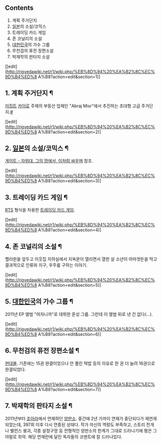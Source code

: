 ## Contents

    

1. 계획 주거단지 
2. [일본](%EC%9D%BC%EB%B3%B8.md)의 소설/코믹스 
3. 트레이딩 카드 게임 
4. 존 코널리의 소설 
5. [대한민국](%EB%8C%80%ED%95%9C%EB%AF%BC%EA%B5%AD.md)의 가수 그룹 
6. 무천검의 퓨전 장편소설 
7. 박재학의 판타지 소설 

[[edit](http://rigvedawiki.net/r1/wiki.php/%EB%8D%94%20%EA%B2%8C%EC%9D%B4%ED%8
A%B8?action=edit&section=1)]

## 1. 계획 주거단지 ¶

[이집트](%EC%9D%B4%EC%A7%91%ED%8A%B8.md)
[카이로](%EC%B9%B4%EC%9D%B4%EB%A1%9C.md) 주재의 부동산 업체인 "Abraj Misr"에서 추진하는 초대형
고급 주거단지.[#](http://www.abraj-misr.com/)

  

[[edit](http://rigvedawiki.net/r1/wiki.php/%EB%8D%94%20%EA%B2%8C%EC%9D%B4%ED%8
A%B8?action=edit&section=2)]

## 2. [일본](%EC%9D%BC%EB%B3%B8.md)의 소설/코믹스 ¶

[게이트 - 자위대. 그의 땅에서, 이처럼 싸우며](%EA%B2%8C%EC%9D%B4%ED%8A%B8%20-%20%EC%9E%90%EC%9C%84%EB%8C%80.%20%EA%B7%B8%EC%9D%98%20%EB%95%85%EC%97%90%EC%84%9C%2C%20%EC%9D%B4%EC%B2%98%EB%9F%BC%20%EC%8B%B8%EC%9A%B0%EB%A9%B0.md) 참조.

  

[[edit](http://rigvedawiki.net/r1/wiki.php/%EB%8D%94%20%EA%B2%8C%EC%9D%B4%ED%8
A%B8?action=edit&section=3)]

## 3. 트레이딩 카드 게임 ¶

[RTS](RTS.md) 형식을 차용한 [트레이딩 카드 게임](%ED%8A%B8%EB%A0%88%EC%9D%B4%EB%94%A9%20%EC%B9%B4%EB%93%9C%20%EA%B2%8C%EC%9E%84.md).

  

[[edit](http://rigvedawiki.net/r1/wiki.php/%EB%8D%94%20%EA%B2%8C%EC%9D%B4%ED%8
A%B8?action=edit&section=4)]

## 4. 존 코널리의 소설 ¶

핼러윈을 앞두고 이웃집 지하실에서 지옥문이 열리면서 열한 살 소년이 아마겟돈을 막고 결과적으로 인류와 지구, 우주를 구하는 이야기.

  

[[edit](http://rigvedawiki.net/r1/wiki.php/%EB%8D%94%20%EA%B2%8C%EC%9D%B4%ED%8
A%B8?action=edit&section=5)]

## 5. [대한민국](%EB%8C%80%ED%95%9C%EB%AF%BC%EA%B5%AD.md)의 가수 그룹 ¶

2011년 EP 앨범 "여자니까"로 데뷔한 혼성 그룹. 그런데 이 앨범 뒤로 낸 건 없다(...).

  

[[edit](http://rigvedawiki.net/r1/wiki.php/%EB%8D%94%20%EA%B2%8C%EC%9D%B4%ED%8
A%B8?action=edit&section=6)]

## 6. 무천검의 퓨전 장편소설 ¶

[현대물](%ED%98%84%EB%8C%80%EB%AC%BC.md). 기존에는 15권 완결이었으나 안 풀린 떡밥 등의 이유로 한 권 더
늘려 16권으로 완결되었다.

  

[[edit](http://rigvedawiki.net/r1/wiki.php/%EB%8D%94%20%EA%B2%8C%EC%9D%B4%ED%8
A%B8?action=edit&section=7)]

## 7. 박재학의 판타지 소설 ¶

2011년부터 [조아라](%EC%A1%B0%EC%95%84%EB%9D%BC.md)에서 연재하던
[양판소](%EC%96%91%ED%8C%90%EC%86%8C.md). 중간에 2년 가까이 연재가 중단되다가 재연재되었는데, 397회
이후 다시 연중된 상태다. 작가 자신의 역량도 부족하고, 스토리 전개나 밸런스 붕괴, 각종 설정구멍 등 전형적인 양판소의 한계가 그대로
드러나기에 평은 그야말로 최악. 해당 연재란에 달린 독자들의 코멘트에 잘 드러나있다.

  


